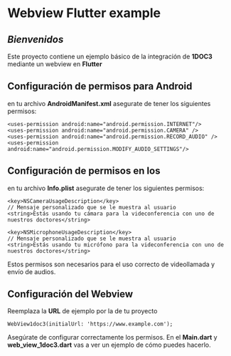 # Webview Flutter example
## _Bienvenidos_

Este proyecto contiene un ejemplo básico de la integración de **1DOC3** mediante un webview en **Flutter**
## Configuración de permisos para Android
en tu archivo **AndroidManifest.xml** asegurate de tener los siguientes permisos:
```
<uses-permission android:name="android.permission.INTERNET"/>
<uses-permission android:name="android.permission.CAMERA" />
<uses-permission android:name="android.permission.RECORD_AUDIO" />
<uses-permission android:name="android.permission.MODIFY_AUDIO_SETTINGS"/>
```

## Configuración de permisos en Ios
en tu archivo **Info.plist** asegurate de tener los siguientes permisos:
```
<key>NSCameraUsageDescription</key>
// Mensaje personalizado que se le muestra al usuario
<string>Estás usando tu cámara para la videconferencia con uno de nuestros doctores</string>

<key>NSMicrophoneUsageDescription</key>
// Mensaje personalizado que se le muestra al usuario
<string>Estás usando tu micrófono para la videconferencia con uno de nuestros doctores</string>
```

Estos permisos son necesarios para el uso correcto de videollamada y envío de audios.


## Configuración del Webview

 Reemplaza la **URL** de ejemplo por la de tu proyecto
```
WebView1doc3(initialUrl: 'https://www.example.com');
```
Asegúrate de configurar correctamente los permisos. En el **Main.dart**  y  **web_view_1doc3.dart** vas a ver un ejemplo de cómo puedes hacerlo.